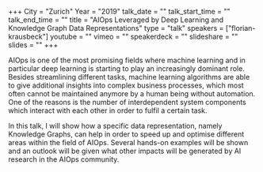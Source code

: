 +++
City = "Zurich"
Year = "2019"
talk_date = ""
talk_start_time = ""
talk_end_time = ""
title = "AIOps Leveraged by Deep Learning and Knowledge Graph Data Representations"
type = "talk"
speakers = ["florian-krausbeck"]
youtube = ""
vimeo = ""
speakerdeck = ""
slideshare = ""
slides = ""
+++

AIOps is one of the most promising fields where machine learning and in particular deep
learning is starting to play an increasingly dominant role. Besides streamlining different
tasks, machine learning algorithms are able to give additional insights into complex
business processes, which most often cannot be maintained anymore by a human being without
automation. One of the reasons is the number of interdependent system components which
interact with each other in order to fulfil a certain task.

In this talk, I will show how a specific data representation, namely Knowledge Graphs, can
help in order to speed up and optimise different areas within the field of AIOps. Several
hands-on examples will be shown and an outlook will be given what other impacts will be
generated by AI research in the AIOps community.
